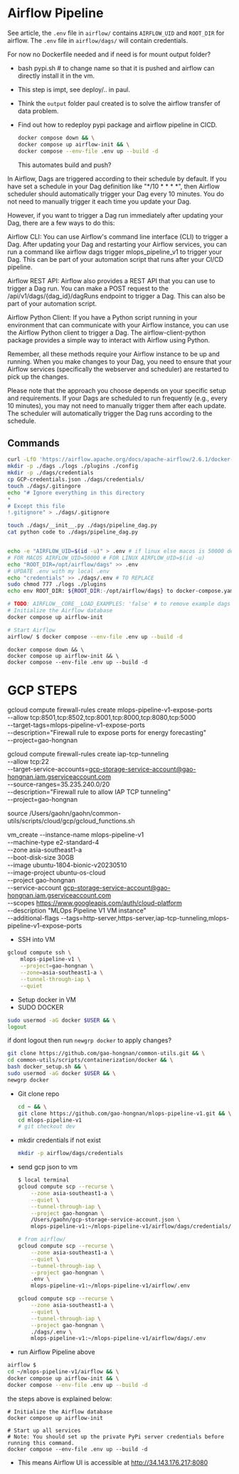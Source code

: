 # Airflow Pipeline

See article, the `.env` file in `airflow/` contains `AIRFLOW_UID` and `ROOT_DIR` for airflow.
The `.env` file in `airflow/dags/` will contain credentials.

For now no Dockerfile needed and if need is for mount output folder?

- bash pypi.sh # to change name so that it is pushed and airflow can directly install it in the vm.
- This step is impt, see deploy/.. in paul.
- Think the `output` folder paul created is to solve the airflow transfer of data problem.
- Find out how to redeploy pypi package and airflow pipeline in CICD.

    ```bash
    docker compose down && \
    docker compose up airflow-init && \
    docker compose --env-file .env up --build -d
    ```

    This automates build and push?

In Airflow, Dags are triggered according to their schedule by default. If you have set a schedule in your Dag definition like "*/10 * * * *", then Airflow scheduler should automatically trigger your Dag every 10 minutes. You do not need to manually trigger it each time you update your Dag.

However, if you want to trigger a Dag run immediately after updating your Dag, there are a few ways to do this:

Airflow CLI: You can use Airflow's command line interface (CLI) to trigger a Dag. After updating your Dag and restarting your Airflow services, you can run a command like airflow dags trigger mlops_pipeline_v1 to trigger your Dag. This can be part of your automation script that runs after your CI/CD pipeline.

Airflow REST API: Airflow also provides a REST API that you can use to trigger a Dag run. You can make a POST request to the /api/v1/dags/{dag_id}/dagRuns endpoint to trigger a Dag. This can also be part of your automation script.

Airflow Python Client: If you have a Python script running in your environment that can communicate with your Airflow instance, you can use the Airflow Python client to trigger a Dag. The airflow-client-python package provides a simple way to interact with Airflow using Python.

Remember, all these methods require your Airflow instance to be up and running. When you make changes to your Dag, you need to ensure that your Airflow services (specifically the webserver and scheduler) are restarted to pick up the changes.

Please note that the approach you choose depends on your specific setup and requirements. If your Dags are scheduled to run frequently (e.g., every 10 minutes), you may not need to manually trigger them after each update. The scheduler will automatically trigger the Dag runs according to the schedule.

## Commands

```bash
curl -LfO 'https://airflow.apache.org/docs/apache-airflow/2.6.1/docker-compose.yaml'
mkdir -p ./dags ./logs ./plugins ./config
mkdir -p ./dags/credentials
cp GCP-credentials.json ./dags/credentials/
touch ./dags/.gitingore
echo "# Ignore everything in this directory
*
# Except this file
!.gitignore" > ./dags/.gitignore

touch ./dags/__init__.py ./dags/pipeline_dag.py
cat python code to ./dags/pipeline_dag.py


echo -e "AIRFLOW_UID=$(id -u)" > .env # if linux else macos is 50000 default
# FOR MACOS AIRFLOW_UID=50000 # FOR LINUX AIRFLOW_UID=$(id -u)
echo "ROOT_DIR=/opt/airflow/dags" >> .env
# UPDATE .env with my local .env
echo "credentials" >> ./dags/.env # TO REPLACE
sudo chmod 777 ./logs ./plugins
echo env ROOT_DIR: ${ROOT_DIR:-/opt/airflow/dags} to docker-compose.yaml # TODO: check if AIRFLOW_PROJ_DIR is the same as ROOT_DIR if yes then remove ROOT_DIR

# TODO: AIRFLOW__CORE__LOAD_EXAMPLES: 'false' # to remove example dags
# Initialize the Airflow database
docker compose up airflow-init

# Start Airflow
airflow/ $ docker compose --env-file .env up --build -d
```

```
docker compose down && \
docker compose up airflow-init && \
docker compose --env-file .env up --build -d
```

# GCP STEPS

gcloud compute firewall-rules create mlops-pipeline-v1-expose-ports \
    --allow tcp:8501,tcp:8502,tcp:8001,tcp:8000,tcp:8080,tcp:5000 \
    --target-tags=mlops-pipeline-v1-expose-ports \
    --description="Firewall rule to expose ports for energy forecasting" \
    --project=gao-hongnan

gcloud compute firewall-rules create iap-tcp-tunneling \
    --allow tcp:22 \
    --target-service-accounts=gcp-storage-service-account@gao-hongnan.iam.gserviceaccount.com \
    --source-ranges=35.235.240.0/20 \
    --description="Firewall rule to allow IAP TCP tunneling" \
    --project=gao-hongnan

source /Users/gaohn/gaohn/common-utils/scripts/cloud/gcp/gcloud_functions.sh

vm_create --instance-name mlops-pipeline-v1 \
    --machine-type e2-standard-4 \
    --zone asia-southeast1-a \
    --boot-disk-size 30GB \
    --image ubuntu-1804-bionic-v20230510 \
    --image-project ubuntu-os-cloud \
    --project gao-hongnan \
    --service-account gcp-storage-service-account@gao-hongnan.iam.gserviceaccount.com \
    --scopes https://www.googleapis.com/auth/cloud-platform \
    --description "MLOps Pipeline V1 VM instance" \
    --additional-flags --tags=http-server,https-server,iap-tcp-tunneling,mlops-pipeline-v1-expose-ports

- SSH into VM

```bash
gcloud compute ssh \
    mlops-pipeline-v1 \
    --project=gao-hongnan \
    --zone=asia-southeast1-a \
    --tunnel-through-iap \
    --quiet
```

- Setup docker in VM
- SUDO DOCKER

```bash
sudo usermod -aG docker $USER && \
logout
```
if dont logout then run `newgrp docker` to apply changes?

```bash
git clone https://github.com/gao-hongnan/common-utils.git && \
cd common-utils/scripts/containerization/docker && \
bash docker_setup.sh && \
sudo usermod -aG docker $USER && \
newgrp docker

```

- Git clone repo

    ```bash
    cd ~ && \
    git clone https://github.com/gao-hongnan/mlops-pipeline-v1.git && \
    cd mlops-pipeline-v1
    # git checkout dev
    ```

- mkdir credentials if not exist

    ```bash
    mkdir -p airflow/dags/credentials
    ```

- send gcp json to vm

    ```bash
    $ local terminal
    gcloud compute scp --recurse \
        --zone asia-southeast1-a \
        --quiet \
        --tunnel-through-iap \
        --project gao-hongnan \
        /Users/gaohn/gcp-storage-service-account.json \
        mlops-pipeline-v1:~/mlops-pipeline-v1/airflow/dags/credentials/
    ```

    ```bash
    # from airflow/
    gcloud compute scp --recurse \
        --zone asia-southeast1-a \
        --quiet \
        --tunnel-through-iap \
        --project gao-hongnan \
        .env \
        mlops-pipeline-v1:~/mlops-pipeline-v1/airflow/.env

    gcloud compute scp --recurse \
        --zone asia-southeast1-a \
        --quiet \
        --tunnel-through-iap \
        --project gao-hongnan \
        ./dags/.env \
        mlops-pipeline-v1:~/mlops-pipeline-v1/airflow/dags/.env
    ```


- run Airflow Pipeline above

```bash
airflow $
cd ~/mlops-pipeline-v1/airflow && \
docker compose up airflow-init && \
docker compose --env-file .env up --build -d
```

the steps above is explained below:

```
# Initialize the Airflow database
docker compose up airflow-init

# Start up all services
# Note: You should set up the private PyPi server credentials before running this command.
docker compose --env-file .env up --build -d
```

- This means Airflow UI is accessible at http://34.143.176.217:8080